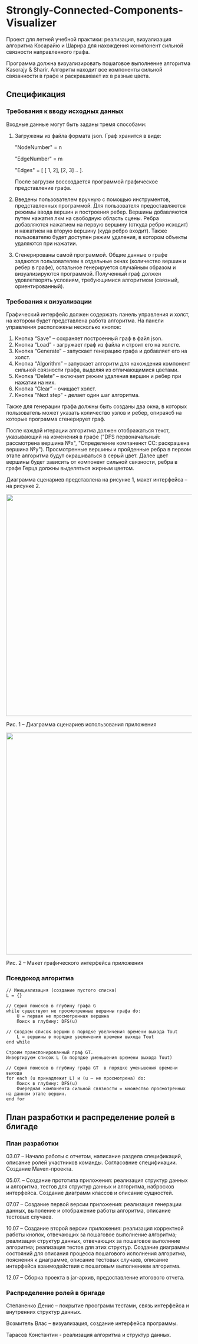 # Strongly-Connected-Components-Visualizer
Проект для летней учебной практики: реализация, визуализация алгоритма Косарайю и Шарира для нахождения конмпонент сильной связности направленного графа. 

Программа должна визуализировать пошаговое выполнение алгоритма Kasorajy & Sharir. Алгоритм находит все компоненты сильной связанности в графе и раскрашивает их в разные цвета. 

## Спецификация

### Требования к вводу исходных данных
Входные данные могут быть заданы тремя способами:
1. Загружены из файла формата json. Граф хранится в виде:
	
	"NodeNumber" = n
	
	"EdgeNumber" = m
	
	"Edges" = [ [ 1, 2], [2, 3] .. ].
	
	После загрузки воссоздается программой графическое представление графа.
1. Введены пользователем вручную с помощью инструментов, представленных программой. Для пользователя предоставляются режимы ввода вершин и построения ребер. Вершины добавляются путем нажатия лкм на свободную область сцены.  Ребра добавляются нажатием на первую вершину (откуда ребро исходит) и нажатием на вторую вершину (куда ребро входит). Также пользователю будет доступен режим удаления, в котором объекты удаляются при нажатии.
1. Сгенерированы самой программой. Общие данные о графе задаются пользователем в отдельные окнах (количество вершин и ребер в графе), остальное генерируется случайным образом и визуализируются программой. Полученный граф должен удовлетворять условиям, требующимися алгоритмом (связный, ориентированный).
   
### Требования к визуализации
Графический интерфейс должен содержать панель управления и холст, на котором будет представлена работа алгоритма.
На панели управления расположены несколько кнопок:
1. Кнопка “Save” – сохраняет построенный граф в файл json.
1. Кнопка “Load”  - загружает граф из файла и строит его на холсте.
1. Кнопка “Generate” – запускает генерацию графа и добавляет его на холст.
1. Кнопка “Algorithm” – запускает алгоритм для нахождения компонент сильной связности графа, выделяя из отличающимися цветами.
1. Кнопка “Delete” – включает режим удаления вершин и ребер при нажатии на них.
1. Кнопка “Clear” – очищает холст.
1. Кнопка "Next step" - делает один шаг алгоритма.

Также для генерации графа должны быть созданы два окна, в которых пользователь может указать количество узлов и ребер, опираясб на которые программа сгенерирует граф.

После каждой итерации алгоритма должен отображаться текст, указывающий на изменения в графе ("DFS первоначальный: рассмотрена вершина №x", "Определение компаненкт СС: раскрашена вершина №y"). Просмотренные вершины и пройденные ребра в первом этапе алгоритма будут окрашиваться в серый цвет. Далее цвет вершины будет зависить от компонент сильной связности, ребра в графе Герца должны выделяться жирным цветом.

Диаграмма сценариев представлена на рисунке 1, макет интерфейса – на рисунке 2. 	

 <img src="https://github.com/diss03/Strongly-Connected-Components/assets/90706633/db50dc9d-bfe8-4ad7-95f2-05b046bda75f" width="600px" align="center">
 
Рис. 1 – Диаграмма сценариев использования приложения

 <img src="https://github.com/diss03/Strongly-Connected-Components/assets/90706633/a4ec27bd-9602-454c-8155-0781ee7ad4d5" width="600px" align="center">
 
Рис. 2 – Макет графического интерфейса приложения
  
### Псевдокод алгоритма
    
	// Инициализация (создание пустого списка)
	L = {}
	
	// Серия поисков в глубину графа G
	while существуют не просмотренные вершины графа do:
		U = первая не просмотренная вершина
		Поиск в глубину: DFS(u)
	
	// Создаем список вершин в порядке увеличения времени выхода Tout
		L = вершины в порядке увеличения времени выхода Tout
	end while
	
	Строим транспонированный граф GT.
	Инвертируем список L (в порядке уменьшения времени выхода Tout)
	
	// Серия поисков в глубину графа GT  в порядке уменьшения времени выхода
	for each (u принадлежит L) и (u – не просмотрена) do:
		Поиск в глубину: DFS(u)
		Очередная компонента сильной связности = множество просмотренных на данном этапе вершин.
	end for


## План разработки и распределение ролей в блигаде

### План разработки

03.07 – Начало работы с отчетом, написание раздела спецификаций, описание ролей участников команды. Согласовние спецификации. Создание Maven-проекта.
	
05.07. – Создание прототипа приложения: реализация структур данных и алгоритма, тестов для структур данных и алгоритма, набросков интерфейса. Создание диаграмм классов и описание сущностей. 
	
07.07 – Создание первой версии приложения: реализация генерации данных, выполение и отображение работы алгоритма, описание тестовых случаев.
	
10.07 – Создание второй версии приложения: реализация корректной работы кнопок, отвечающих за пошаговое выполнение алгоритма; реализация структур данных, отвечающих за пошаговое выполнние алгоритма; реализация тестов для этих структур. Создание диаграммы состояний для описания процесса пошагового исполнения алгоритма, пояснения к диаграмме, описание тестовых случаев, описание интерфейса взаимодействия с пошаговым выполнением алгоритма.
	
12.07 – Сборка проекта в jar-архив, предоставление итогового отчета.

### Распределение ролей в бригаде

Степаненко Денис – покрытие проограмм тестами, связь интерфейса и внутренних структур данных.
	
Возмитель Влас – визуализация, создание интерфейса программы.
	
Тарасов Константин -  реализация алгоритма и структур данных.


